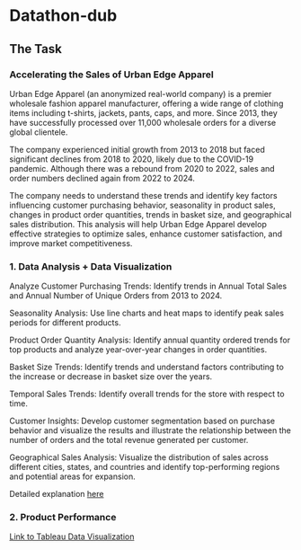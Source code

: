 # Datathon-dub

## The Task
### Accelerating the Sales of Urban Edge Apparel

Urban Edge Apparel (an anonymized real-world company) is a premier wholesale fashion apparel manufacturer, offering a wide range of clothing items including t-shirts, jackets, pants, caps, and more. Since 2013, they have successfully processed over 11,000 wholesale orders for a diverse global clientele.

The company experienced initial growth from 2013 to 2018 but faced significant declines from 2018 to 2020, likely due to the COVID-19 pandemic. Although there was a rebound from 2020 to 2022, sales and order numbers declined again from 2022 to 2024. 

The company needs to understand these trends and identify key factors influencing customer purchasing behavior, seasonality in product sales, changes in product order quantities, trends in basket size, and geographical sales distribution. This analysis will help Urban Edge Apparel develop effective strategies to optimize sales, enhance customer satisfaction, and improve market competitiveness.

### 1. Data Analysis + Data Visualization

Analyze Customer Purchasing Trends: Identify trends in Annual Total Sales and Annual Number of Unique Orders from 2013 to 2024.


Seasonality Analysis: Use line charts and heat maps to identify peak sales periods for different products.


Product Order Quantity Analysis: Identify annual quantity ordered trends for top products and analyze year-over-year changes in order quantities.


Basket Size Trends: Identify trends and understand factors contributing to the increase or decrease in basket size over the years.


Temporal Sales Trends: Identify overall trends for the store with respect to time.


Customer Insights: Develop customer segmentation based on purchase behavior and visualize the results and illustrate the relationship between the number of orders and the total revenue generated per customer.


Geographical Sales Analysis: Visualize the distribution of sales across different cities, states, and countries and identify top-performing regions and potential areas for expansion.


Detailed explanation [here]()

### 2. Product Performance

[Link to Tableau Data Visualization](https://public.tableau.com/app/profile/mandy.zhang4182/viz/datathon_17160547673090/ChangesinCustomerPurchasingHabitsOvertheYears)
